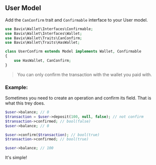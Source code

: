 ## User Model

Add the `CanConfirm` trait and `Confirmable` interface to your User model.

```php
use Bavix\Wallet\Interfaces\Confirmable;
use Bavix\Wallet\Interfaces\Wallet;
use Bavix\Wallet\Traits\CanConfirm;
use Bavix\Wallet\Traits\HasWallet;

class UserConfirm extends Model implements Wallet, Confirmable
{
    use HasWallet, CanConfirm;
}
```

> You can only confirm the transaction with the wallet you paid with.

### Example:

Sometimes you need to create an operation and confirm its field. 
That is what this trey does.

```php
$user->balance; // 0
$transaction = $user->deposit(100, null, false); // not confirm
$transaction->confirmed; // bool(false)
$user->balance; // 0

$user->confirm($transaction); // bool(true)
$transaction->confirmed; // bool(true)

$user->balance; // 100 
```

It's simple!
